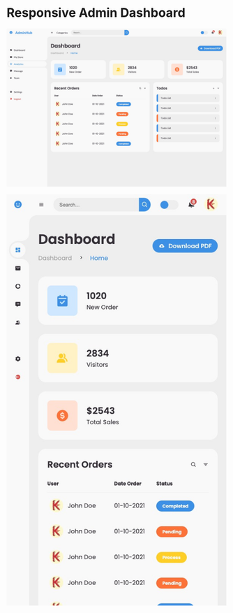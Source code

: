 # Responsive Admin Dashboard

![xl](https://github.com/shenzhongkang/exp-1679298765756/blob/main/20230320154756.jpg?raw=true)

![sm](https://github.com/shenzhongkang/exp-1679298765756/blob/main/20230320154839.jpg?raw=true)
